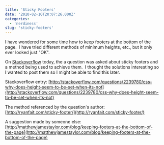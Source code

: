 ```yaml
---
title: 'Sticky Footers'
date: '2010-02-10T20:07:26.000Z'
categories:
  - 'nerdiness'
slug: 'sticky-footers'
---
```


I have wondered for some time how to keep footers at the bottom of the page.  I have tried different methods of minimum heights, etc., but it only ever looked just "OK".

On [Stackoverflow](http://stackoverflow.com) today, the a question was asked about sticky footers and a method being used to achieve them.  I thought the solutions interesting so I wanted to post them so I might be able to find this later.

Stackoverflow entry: [http://stackoverflow.com/questions/2239780/css-why-does-height-seem-to-be-set-when-its-not](http://stackoverflow.com/questions/2239780/css-why-does-height-seem-to-be-set-when-its-not)

The method referenced by the question's author: [http://ryanfait.com/sticky-footer/](http://ryanfait.com/sticky-footer/)

A suggestion made by someone else: [http://matthewjamestaylor.com/blog/keeping-footers-at-the-bottom-of-the-page](http://matthewjamestaylor.com/blog/keeping-footers-at-the-bottom-of-the-page)
